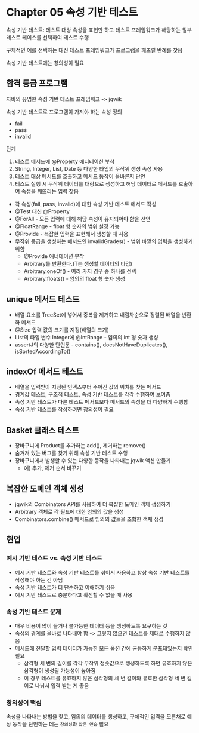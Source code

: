 # Chapter 05 속성 기반 테스트

속성 기반 테스트: 테스트 대상 속성을 표현만 하고 테스트 프레임워크가 해당하는 일부 테스트 케이스를 선택하여 테스트 수행

구체적인 예를 선택하는 대신 테스트 프레임워크가 프로그램을 깨뜨릴 반례를 찾음

속성 기반 테스트에는 창의성이 필요

## 합격 등급 프로그램

자바의 유명한 속성 기반 테스트 프레임워크 -> jqwik

속성 기반 테스트로 프로그램이 가져야 하는 속성 정의

- fail
- pass
- invalid

단계

1. 테스트 메서드에 @Property 애너테이션 부착
2. String, Integer, List, Date 등 다양한 타입의 무작위 생성 속성 사용
3. 테스트 대상 메서드를 호출하고 메서드 동작이 올바른지 단언
4. 테스트 실행 시 무작위 데이터를 대량으로 생성하고 해당 데이터로 메서드를 호출하여 속성을 깨뜨리는 입력 찾음

- 각 속성(fail, pass, invalid)에 대한 속성 기반 테스트 메서드 작성
- @Test 대신 @Property
- @ForAll - 모든 입력에 대해 해당 속성이 유지되어야 함을 선언
- @FloatRange - float 형 숫자의 범위 설정 가능
- @Provide - 복잡한 입력을 표현해서 생성할 때 사용
- 무작위 등급을 생성하는 메서드인 invalidGrades() - 범위 바깥의 입력을 생성하기 위함
    - @Provide 애너테이션 부착
    - Arbitrary<T>를 반환한다.(T는 생성할 데이터의 타입)
    - Arbitrary.oneOf() - 여러 가지 경우 중 하나를 선택
    - Arbitrary.floats() - 임의의 float 형 숫자 생성

## unique 메서드 테스트

- 배열 요소를 TreeSet에 넣어서 중복을 제거하고 내림차순으로 정렬된 배열을 반환하 메서드
- @Size 입력 값의 크기를 지정(배열의 크기)
- List의 타입 변수 Integer에 @IntRange - 임의의 int 형 숫자 생성
- assertJ의 다양한 단언문 - contains(), doesNotHaveDuplicates(), isSortedAccordingTo()

## indexOf 메서드 테스트

- 배열을 입력받아 지정된 인덱스부터 주어진 값의 위치를 찾는 메서드
- 경계값 테스트, 구조적 테스트, 속성 기반 테스트를 각각 수행하여 보여줌
- 속성 기반 테스트가 다른 테스트 메서드보다 메서드의 속성을 더 다양하게 수행함
- 속성 기반 테스트를 작성하려면 창의성이 필요

## Basket 클래스 테스트

- 장바구니에 Product를 추가하는 add(), 제거하는 remove()
- 숨겨져 있는 버그를 찾기 위해 속성 기반 테스트 수행
- 장바구니에서 발생할 수 있는 다양한 동작을 나타내는 jqwik 액션 만들기
    - 예) 추가, 제거 순서 바꾸기

## 복잡한 도메인 객체 생성

- jqwik의 Combinators API를 사용하여 더 복잡한 도메인 객체 생성하기
- Arbitrary 객체로 각 필드에 대한 임의의 값을 생성
- Combinators.combine() 메서드로 임의의 값들을 조합한 객체 생성

## 현업

### 예시 기반 테스트 vs. 속성 기반 테스트

- 예시 기반 테스트와 속성 기반 테스트를 섞어서 사용하고 항상 속성 기반 테스트를 작성해야 하는 건 아님
- 속성 기반 테스트가 더 단순하고 이해하기 쉬움
- 예시 기반 테스트로 충분하다고 확신할 수 없을 때 사용

### 속성 기반 테스트 문제

- 매우 비용이 많이 들거나 불가능한 데이터 등을 생성하도록 요구하는 것
- 속성의 경계를 올바로 나타내야 함 -> 그렇지 않으면 테스트를 제대로 수행하지 않음
- 메서드에 전달할 입력 데이터가 가능한 모든 옵션 간에 균등하게 분포돼있는지 확인 필요
    - 삼각형 세 변의 길이를 각각 무작위 정숫값으로 생성하도록 하면 유효하지 않은 삼각형이 생성될 가능성이 높아짐
    - 이 경우 테스트를 유효하지 않은 삼각형의 세 변 길이와 유효한 삼각형 세 변 길이로 나눠서 입력 받는 게 좋음

### 창의성이 핵심

속성을 나타내는 방법을 찾고, 임의의 데이터를 생성하고, 구체적인 입력을 모른채로 예상 동작을 단언하는 데는 `창의성`과 `많은 연습` 필요
